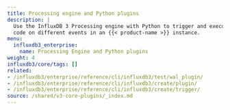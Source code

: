 ```yaml
---
title: Processing engine and Python plugins
description: |
  Use the InfluxDB 3 Processing engine with Python to trigger and execute custom
  code on different events in an {{< product-name >}} instance.
menu:
  influxdb3_enterprise:
    name: Processing Engine and Python plugins
weight: 4
influxdb3/core/tags: []
related:
- /influxdb3/enterprise/reference/cli/influxdb3/test/wal_plugin/ 
- /influxdb3/enterprise/reference/cli/influxdb3/create/plugin/
- /influxdb3/enterprise/reference/cli/influxdb3/create/trigger/
source: /shared/v3-core-plugins/_index.md
---
```


<!-- 
The content of this page is at /shared/v3-core-plugins/_index.md
-->